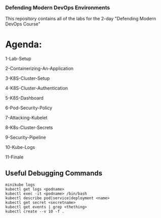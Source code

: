 ### Defending Modern DevOps Environments 

This repository contains all of the labs for the 2-day "Defending Modern DevOps Course"

# Agenda:
1-Lab-Setup

2-Containerizing-An-Application

3-K8S-Cluster-Setup

4-K8S-Cluster-Authentication

5-K8S-Dashboard

6-Pod-Security-Policy

7-Attacking-Kubelet

8-K8s-Cluster-Secrets

9-Security-Pipeline

10-Kube-Logs

11-Finale


## Useful Debugging Commands
```
minikube logs
kubectl get logs <podname>
kubectl exec -it <podname> /bin/bash
kubectl describe pod|service|deployment <name> 
kubectl get secret <secretname> 
kubectl get events | grep <thething>
kubectl create --v 10 -f .
```